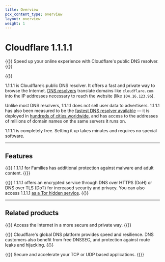 ```yaml
---
title: Overview
pcx_content_type: overview
layout: overview
weight: 1
---
```


# Cloudflare 1.1.1.1

{{<description>}}
Speed up your online experience with Cloudflare's public DNS resolver.
{{</description>}}

{{<plan type="all">}}

1.1.1.1 is Cloudflare’s public DNS resolver. It offers a fast and private way to browse the Internet. [DNS resolvers](https://www.cloudflare.com/learning/dns/what-is-dns/) translate domains like `cloudflare.com` into the IP addresses necessary to reach the website (like `104.16.123.96`).

Unlike most DNS resolvers, 1.1.1.1 does not sell user data to advertisers. 1.1.1.1 has also been measured to be the [fastest DNS resolver available](https://www.dnsperf.com/#!dns-resolvers) — it is deployed in [hundreds of cities worldwide](https://www.cloudflare.com/network/), and has access to the addresses of millions of domain names on the same servers it runs on.

1.1.1.1 is completely free. Setting it up takes minutes and requires no special software.

---

## Features

{{<feature header="1.1.1.1 for Families" href="/1.1.1.1/setup/#1111-for-families">}}
1.1.1.1 for Families has additional protection against malware and adult content.
{{</feature>}}

{{<feature header="Encrypted service" href="/1.1.1.1/encryption/">}}
1.1.1.1 offers an encrypted service through DNS over HTTPS (DoH) or DNS over TLS (DoT) for increased security and privacy. You can also access 1.1.1.1 [as a Tor hidden service](/1.1.1.1/other-ways-to-use-1.1.1.1/dns-over-tor/).
{{</feature>}}

---

## Related products

{{<related header="WARP Client" href="/warp-client/" product="warp-client">}}
Access the Internet in a more secure and private way.
{{</related>}}

{{<related header="DNS" href="/dns/" product="dns">}}
Cloudflare's global DNS platform provides speed and resilience. DNS customers also benefit from free DNSSEC, and protection against route leaks and hijacking.
{{</related>}}

{{<related header="Cloudflare Spectrum" href="/spectrum/" product="spectrum">}}
Secure and accelerate your TCP or UDP based applications.
{{</related>}}